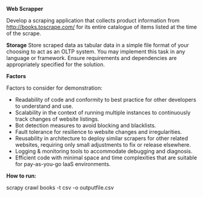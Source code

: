 **Web Scrapper**

Develop a scraping application that collects product information from http://books.toscrape.com/ for its entire
catalogue of items listed at the time of the scrape.

**Storage**
Store scraped data as tabular data in a simple file format of your choosing to act as an OLTP system.
You may implement this task in any language or framework. Ensure requirements and dependencies are
appropriately specified for the solution.

**Factors**

Factors to consider for demonstration:
* Readability of code and conformity to best practice for other developers to understand and use.
* Scalability in the context of running multiple instances to continuously track changes of website listings.
* Bot detection measures to avoid blocking and blacklists.
* Fault tolerance for resilience to website changes and irregularities.
* Reusability in architecture to deploy similar scrapers for other related websites, requiring only small adjustments to fix or release elsewhere.
* Logging & monitoring tools to accommodate debugging and diagnosis.
* Efficient code with minimal space and time complexities that are suitable for pay-as-you-go IaaS
environments.

**How to run:**

scrapy crawl books -t csv -o outputfile.csv
